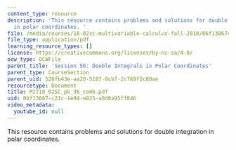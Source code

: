 ```yaml
---
content_type: resource
description: 'This resource contains problems and solutions for double integration
  in polar coordinates. '
file: /media/courses/18-02sc-multivariable-calculus-fall-2010/06f13867c21c1e94e825a0d0a95ff846_MIT18_02SC_pb_36_comb.pdf
file_type: application/pdf
learning_resource_types: []
license: https://creativecommons.org/licenses/by-nc-sa/4.0/
ocw_type: OCWFile
parent_title: 'Session 50: Double Integrals in Polar Coordinates'
parent_type: CourseSection
parent_uid: 526fb43e-aa20-5187-0cb7-2c769f2c80ae
resourcetype: Document
title: MIT18_02SC_pb_36_comb.pdf
uid: 06f13867-c21c-1e94-e825-a0d0a95ff846
video_metadata:
  youtube_id: null
---
```

This resource contains problems and solutions for double integration in polar coordinates. 
